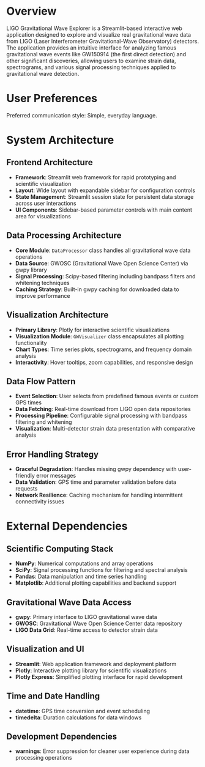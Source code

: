 # Overview

LIGO Gravitational Wave Explorer is a Streamlit-based interactive web application designed to explore and visualize real gravitational wave data from LIGO (Laser Interferometer Gravitational-Wave Observatory) detectors. The application provides an intuitive interface for analyzing famous gravitational wave events like GW150914 (the first direct detection) and other significant discoveries, allowing users to examine strain data, spectrograms, and various signal processing techniques applied to gravitational wave detection.

# User Preferences

Preferred communication style: Simple, everyday language.

# System Architecture

## Frontend Architecture
- **Framework**: Streamlit web framework for rapid prototyping and scientific visualization
- **Layout**: Wide layout with expandable sidebar for configuration controls
- **State Management**: Streamlit session state for persistent data storage across user interactions
- **UI Components**: Sidebar-based parameter controls with main content area for visualizations

## Data Processing Architecture
- **Core Module**: `DataProcessor` class handles all gravitational wave data operations
- **Data Source**: GWOSC (Gravitational Wave Open Science Center) via gwpy library
- **Signal Processing**: Scipy-based filtering including bandpass filters and whitening techniques
- **Caching Strategy**: Built-in gwpy caching for downloaded data to improve performance

## Visualization Architecture
- **Primary Library**: Plotly for interactive scientific visualizations
- **Visualization Module**: `GWVisualizer` class encapsulates all plotting functionality
- **Chart Types**: Time series plots, spectrograms, and frequency domain analysis
- **Interactivity**: Hover tooltips, zoom capabilities, and responsive design

## Data Flow Pattern
- **Event Selection**: User selects from predefined famous events or custom GPS times
- **Data Fetching**: Real-time download from LIGO open data repositories
- **Processing Pipeline**: Configurable signal processing with bandpass filtering and whitening
- **Visualization**: Multi-detector strain data presentation with comparative analysis

## Error Handling Strategy
- **Graceful Degradation**: Handles missing gwpy dependency with user-friendly error messages
- **Data Validation**: GPS time and parameter validation before data requests
- **Network Resilience**: Caching mechanism for handling intermittent connectivity issues

# External Dependencies

## Scientific Computing Stack
- **NumPy**: Numerical computations and array operations
- **SciPy**: Signal processing functions for filtering and spectral analysis
- **Pandas**: Data manipulation and time series handling
- **Matplotlib**: Additional plotting capabilities and backend support

## Gravitational Wave Data Access
- **gwpy**: Primary interface to LIGO gravitational wave data
- **GWOSC**: Gravitational Wave Open Science Center data repository
- **LIGO Data Grid**: Real-time access to detector strain data

## Visualization and UI
- **Streamlit**: Web application framework and deployment platform
- **Plotly**: Interactive plotting library for scientific visualizations
- **Plotly Express**: Simplified plotting interface for rapid development

## Time and Date Handling
- **datetime**: GPS time conversion and event scheduling
- **timedelta**: Duration calculations for data windows

## Development Dependencies
- **warnings**: Error suppression for cleaner user experience during data processing operations